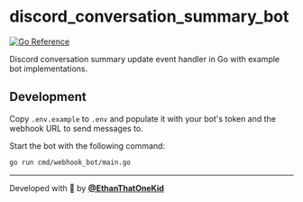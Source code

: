 # discord_conversation_summary_bot

[![Go Reference](https://pkg.go.dev/badge/github.com/ethanthatonekid/discord_conversation_summary_bot.svg)](https://pkg.go.dev/github.com/ethanthatonekid/discord_conversation_summary_bot)

Discord conversation summary update event handler in Go with example bot
implementations.

## Development

Copy `.env.example` to `.env` and populate it with your bot's token and the
webhook URL to send messages to.

Start the bot with the following command:

```sh
go run cmd/webhook_bot/main.go
```

<!-- TODO: Document `ngrok` usage for local development. -->

---

Developed with 💖 by [**@EthanThatOneKid**](https://etok.codes/)
